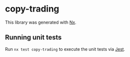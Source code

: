# copy-trading

This library was generated with [Nx](https://nx.dev).

## Running unit tests

Run `nx test copy-trading` to execute the unit tests via [Jest](https://jestjs.io).
